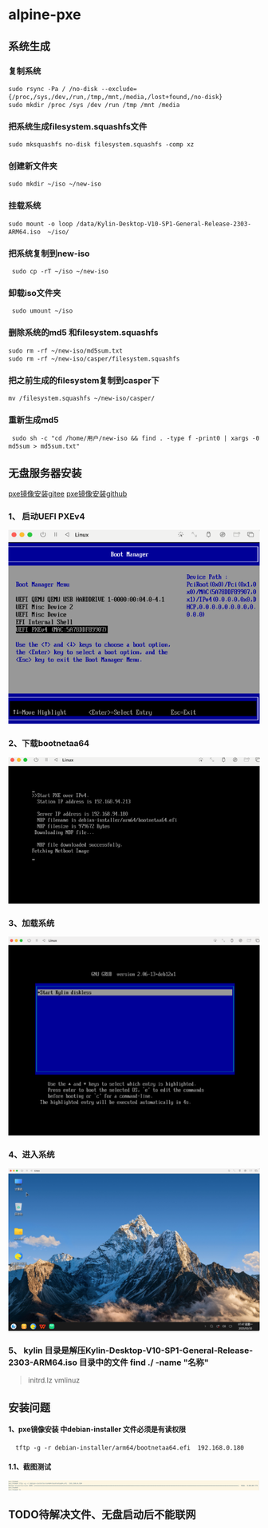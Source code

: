 # alpine-pxe

## 系统生成
### 复制系统
```shell
sudo rsync -Pa / /no-disk --exclude={/proc,/sys,/dev,/run,/tmp,/mnt,/media,/lost+found,/no-disk}
sudo mkdir /proc /sys /dev /run /tmp /mnt /media
```
### 把系统生成filesystem.squashfs文件
```shell
sudo mksquashfs no-disk filesystem.squashfs -comp xz
```
### 创建新文件夹
```shell
sudo mkdir ~/iso ~/new-iso
```
### 挂载系统
```shell
sudo mount -o loop /data/Kylin-Desktop-V10-SP1-General-Release-2303-ARM64.iso  ~/iso/
```
### 把系统复制到new-iso
```shell
 sudo cp -rT ~/iso ~/new-iso
```
### 卸载iso文件夹
```shell
 sudo umount ~/iso
```

### 删除系统的md5 和filesystem.squashfs
```shell
sudo rm -rf ~/new-iso/md5sum.txt
sudo rm -rf ~/new-iso/casper/filesystem.squashfs
```
### 把之前生成的filesystem复制到casper下
```shell
mv /filesystem.squashfs ~/new-iso/casper/
```
### 重新生成md5
```shell
 sudo sh -c "cd /home/用户/new-iso && find . -type f -print0 | xargs -0 md5sum > md5sum.txt"
```

## 无盘服务器安装
[pxe镜像安装gitee](https://gitee.com/nuoee/alpine-pxe)
[pxe镜像安装github](https://github.com/moses-keqi/pxe)

### 1、 启动UEFI PXEv4
![uefi.png](image/uefi.png)
### 2、下载bootnetaa64
![bootnetaa64.png](image/bootnetaa64.png)
### 3、加载系统
![load.png](image/load.png)
### 4、进入系统
![system.png](image/system.png)

### 5、 kylin 目录是解压Kylin-Desktop-V10-SP1-General-Release-2303-ARM64.iso 目录中的文件 find ./ -name "名称"
 > initrd.lz
> vmlinuz

## 安装问题
#### 1、pxe镜像安装 中debian-installer 文件必须是有读权限
```shell
  tftp -g -r debian-installer/arm64/bootnetaa64.efi  192.168.0.180
```
#### 1.1、截图测试
![测试图片](image/tftp-test.png)


## TODO待解决文件、无盘启动后不能联网

